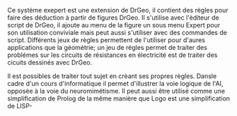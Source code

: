 Ce système exepert est une extension de DrGeo, il contient des règles pour faire des déduction à partir de figures DrGeo.
Il s'utilise avec l'èditeur de script de DrGeo, il ajoute au menu de la figure un sous menu Expert pour son  utilisation conviviale mais peut aussi s'utiliser avec des commandes de script.
Différents jeux de règles permettent de l'utiliser pour d'aures applications que la géométrie; un jeu de régles permet de traiter des problémes sur les circuits de résistances en électricité est
de traiter des cicuits dessinés avec DrGeo.

Il est possibles de traiter tout sujet en crèant ses propres règles.
Dansle cadre d'un cours d'informatique il permet d'illustrer la voie logique de l'AI, opposée à la voie du neuromimétisme.
Il peut aussi être utilisé  comme une simplification de Prolog de la même manière que Logo est une simplification de LISP-
